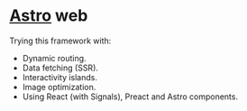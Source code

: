 # [Astro](https://astro.build) web

Trying this framework with:

- Dynamic routing.
- Data fetching (SSR).
- Interactivity islands.
- Image optimization.
- Using React (with Signals), Preact and Astro components.
